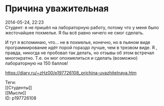 Причина уважительная
=====================

   
 2014-05-24, 22:23   
  Студент: я не пришёл на лабораторную работу, потому что у меня было жесточайшее похмелье. Я бы всё равно ничего не смог сделать.   
   
 И тут я вспоминаю, что... не в похмелье, конечно, но в пьяном виде программирование идёт порой гораздо лучше, чем в трезвом виде. Я , правда, никогда не пробовал так делать, но отзывы об этом встречал многократно. Т.е. он мог опохмелиться и сделать (возможно) лабораторную на 150 баллов!   
    
 <https://diary.ru/~zHz00/p197726108_prichina-uvazhitelnaya.htm>   
   
 Теги:   
 [[Студенты]]   
 [[Мысли]]   
 ID: p197726108